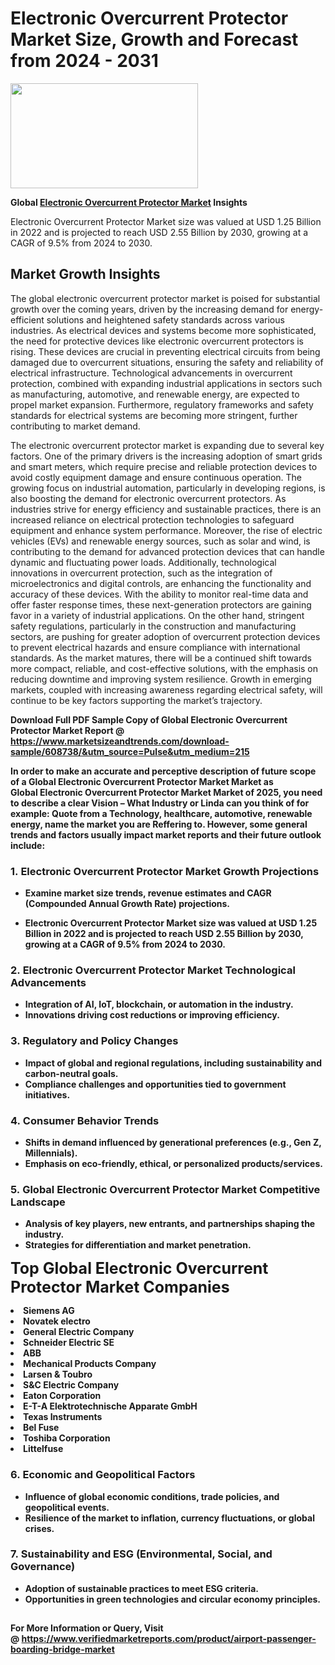<H1>Electronic Overcurrent Protector Market Size, Growth and Forecast from 2024 - 2031</H1><img class="aligncenter size-medium wp-image-584254" src="https://thirdeyenews.in/wp-content/uploads/2024/09/Global-Market-Research-300x168.jpeg" alt="" width="300" height="168" /><p><strong>Global&nbsp;<a href="https://www.marketsizeandtrends.com/download-sample/608738/&amp;utm_source=Pulse&amp;utm_medium=215">Electronic Overcurrent Protector Market</a> Insights</strong></p><p>Electronic Overcurrent Protector Market size was valued at USD 1.25 Billion in 2022 and is projected to reach USD 2.55 Billion by 2030, growing at a CAGR of 9.5% from 2024 to 2030.</p><p><h2>Market Growth Insights</h2> <p>The global electronic overcurrent protector market is poised for substantial growth over the coming years, driven by the increasing demand for energy-efficient solutions and heightened safety standards across various industries. As electrical devices and systems become more sophisticated, the need for protective devices like electronic overcurrent protectors is rising. These devices are crucial in preventing electrical circuits from being damaged due to overcurrent situations, ensuring the safety and reliability of electrical infrastructure. Technological advancements in overcurrent protection, combined with expanding industrial applications in sectors such as manufacturing, automotive, and renewable energy, are expected to propel market expansion. Furthermore, regulatory frameworks and safety standards for electrical systems are becoming more stringent, further contributing to market demand.</p> <p><strong></strong></p> <p>The electronic overcurrent protector market is expanding due to several key factors. One of the primary drivers is the increasing adoption of smart grids and smart meters, which require precise and reliable protection devices to avoid costly equipment damage and ensure continuous operation. The growing focus on industrial automation, particularly in developing regions, is also boosting the demand for electronic overcurrent protectors. As industries strive for energy efficiency and sustainable practices, there is an increased reliance on electrical protection technologies to safeguard equipment and enhance system performance. Moreover, the rise of electric vehicles (EVs) and renewable energy sources, such as solar and wind, is contributing to the demand for advanced protection devices that can handle dynamic and fluctuating power loads. Additionally, technological innovations in overcurrent protection, such as the integration of microelectronics and digital controls, are enhancing the functionality and accuracy of these devices. With the ability to monitor real-time data and offer faster response times, these next-generation protectors are gaining favor in a variety of industrial applications. On the other hand, stringent safety regulations, particularly in the construction and manufacturing sectors, are pushing for greater adoption of overcurrent protection devices to prevent electrical hazards and ensure compliance with international standards. As the market matures, there will be a continued shift towards more compact, reliable, and cost-effective solutions, with the emphasis on reducing downtime and improving system resilience. Growth in emerging markets, coupled with increasing awareness regarding electrical safety, will continue to be key factors supporting the market’s trajectory. <p><strong></p><p><span class=""><strong>Download Full PDF Sample Copy of Global Electronic Overcurrent Protector Market Report</strong> @ <a href="https://www.marketsizeandtrends.com/download-sample/608738/&amp;utm_source=Pulse&amp;utm_medium=215" target="_blank">https://www.marketsizeandtrends.com/download-sample/608738/&amp;utm_source=Pulse&amp;utm_medium=215</a></span></p><p>In order to make an accurate and perceptive description of future scope of a Global&nbsp;Electronic Overcurrent Protector Market Market as Global&nbsp;Electronic Overcurrent Protector Market Market of 2025, you need to describe a clear Vision &ndash; What Industry or Linda can you think of for example: Quote from a Technology, healthcare, automotive, renewable energy, name the market you are Reffering to. However, some general trends and factors usually impact market reports and their future outlook include:</p><h3>1.&nbsp;<strong>Electronic Overcurrent Protector Market Growth Projections</strong></h3><ul><li>Examine market size trends, revenue estimates and CAGR (Compounded Annual Growth Rate) projections.</li><li><p>Electronic Overcurrent Protector Market size was valued at USD 1.25 Billion in 2022 and is projected to reach USD 2.55 Billion by 2030, growing at a CAGR of 9.5% from 2024 to 2030.</p></li></ul><h3>2.&nbsp;<strong>Electronic Overcurrent Protector Market Technological Advancements</strong></h3><ul><li>Integration of AI, IoT, blockchain, or automation in the industry.</li><li>Innovations driving cost reductions or improving efficiency.</li></ul><h3>3.&nbsp;<strong>Regulatory and Policy Changes</strong></h3><ul><li>Impact of global and regional regulations, including sustainability and carbon-neutral goals.</li><li>Compliance challenges and opportunities tied to government initiatives.</li></ul><h3>4.&nbsp;<strong>Consumer Behavior Trends</strong></h3><ul><li>Shifts in demand influenced by generational preferences (e.g., Gen Z, Millennials).</li><li>Emphasis on eco-friendly, ethical, or personalized products/services.</li></ul><h3>5.&nbsp;<strong>Global Electronic Overcurrent Protector Market Competitive Landscape</strong></h3><ul><li>Analysis of key players, new entrants, and partnerships shaping the industry.</li><li>Strategies for differentiation and market penetration.</li></ul><p data-pm-slice="1 1 []"><span style="color: inherit; font-family: inherit; font-size: 25px;">Top Global Electronic Overcurrent Protector Market Companies</span></p><div class="" data-test-id=""><p><li>Siemens AG</li><li> Novatek electro</li><li> General Electric Company</li><li> Schneider Electric SE</li><li> ABB</li><li> Mechanical Products Company</li><li> Larsen & Toubro</li><li> S&C Electric Company</li><li> Eaton Corporation</li><li> E-T-A Elektrotechnische Apparate GmbH</li><li> Texas Instruments</li><li> Bel Fuse</li><li> Toshiba Corporation</li><li> Littelfuse</li></p></div><h3>6.&nbsp;<strong>Economic and Geopolitical Factors</strong></h3><ul><li>Influence of global economic conditions, trade policies, and geopolitical events.</li><li>Resilience of the market to inflation, currency fluctuations, or global crises.</li></ul><h3>7.&nbsp;<strong>Sustainability and ESG (Environmental, Social, and Governance)</strong></h3><ul><li>Adoption of sustainable practices to meet ESG criteria.</li><li>Opportunities in green technologies and circular economy principles.</li></ul><h2><strong style="font-size: 14px;">For More Information or Query, Visit @&nbsp;</strong><a style="background-color: #ffffff; font-size: 14px;" href="https://www.marketsizeandtrends.com/report/electronic-overcurrent-protector-market/" target="_blank">https://www.verifiedmarketreports.com/product/airport-passenger-boarding-bridge-market</a></h2>
